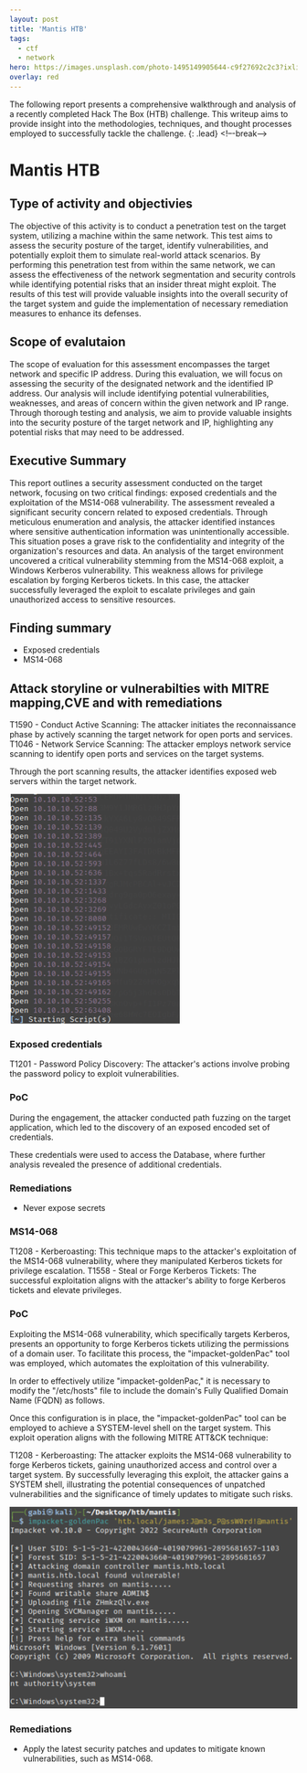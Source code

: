 ```yaml
---
layout: post
title: 'Mantis HTB'
tags:
  - ctf
  - network
hero: https://images.unsplash.com/photo-1495149905644-c9f27692c2c3?ixlib=rb-4.0.3&ixid=M3wxMjA3fDB8MHxwaG90by1wYWdlfHx8fGVufDB8fHx8fA%3D%3D&auto=format&fit=crop&w=1475&q=80
overlay: red
---
```


The following report presents a comprehensive walkthrough and analysis of a recently completed Hack The Box (HTB) challenge. This writeup aims to provide insight into the methodologies, techniques, and thought processes employed to successfully tackle the challenge. {: .lead} <!–-break-–> 

# Mantis HTB

## Type of activity and objectivies
The objective of this activity is to conduct a penetration test on the target system, utilizing a machine within the same network. This test aims to assess the security posture of the target, identify vulnerabilities, and potentially exploit them to simulate real-world attack scenarios. 
By performing this penetration test from within the same network, we can assess the effectiveness of the network segmentation and security controls while identifying potential risks that an insider threat might exploit. 
The results of this test will provide valuable insights into the overall security of the target system and guide the implementation of necessary remediation measures to enhance its defenses.
## Scope of evalutaion
The scope of evaluation for this assessment encompasses the target network and specific IP address. During this evaluation, we will focus on assessing the security of the designated network and the identified IP address. Our analysis will include identifying potential vulnerabilities, weaknesses, and areas of concern within the given network and IP range. Through thorough testing and analysis, we aim to provide valuable insights into the security posture of the target network and IP, highlighting any potential risks that may need to be addressed.
## Executive Summary
This report outlines a security assessment conducted on the target network, focusing on two critical findings: exposed credentials and the exploitation of the MS14-068 vulnerability. 
The assessment revealed a significant security concern related to exposed credentials. Through meticulous enumeration and analysis, the attacker identified instances where sensitive authentication information was unintentionally accessible. This situation poses a grave risk to the confidentiality and integrity of the organization's resources and data.
An analysis of the target environment uncovered a critical vulnerability stemming from the MS14-068 exploit, a Windows Kerberos vulnerability. This weakness allows for privilege escalation by forging Kerberos tickets. In this case, the attacker successfully leveraged the exploit to escalate privileges and gain unauthorized access to sensitive resources.
## Finding summary
- Exposed credentials
- MS14-068
## Attack storyline or vulnerabilties with MITRE mapping,CVE and with remediations

T1590 - Conduct Active Scanning: The attacker initiates the reconnaissance phase by actively scanning the target network for open ports and services.
T1046 - Network Service Scanning: The attacker employs network service scanning to identify open ports and services on the target systems.

Through the port scanning results, the attacker identifies exposed web servers within the target network.

![](https://raw.githubusercontent.com/blitz0p3rations/blitz0p3rations.github.io/master/uploads/man1.png)

### Exposed credentials
T1201 - Password Policy Discovery: The attacker's actions involve probing the password policy to exploit vulnerabilities.


### PoC
During the engagement, the attacker conducted path fuzzing on the target application, which led to the discovery of an exposed encoded set of credentials.

These credentials were used to access the Database, where further analysis revealed the presence of additional credentials.

### Remediations
- Never expose secrets
### MS14-068
T1208 - Kerberoasting: This technique maps to the attacker's exploitation of the MS14-068 vulnerability, where they manipulated Kerberos tickets for privilege escalation.
T1558 - Steal or Forge Kerberos Tickets: The successful exploitation aligns with the attacker's ability to forge Kerberos tickets and elevate privileges.


### PoC
Exploiting the MS14-068 vulnerability, which specifically targets Kerberos, presents an opportunity to forge Kerberos tickets utilizing the permissions of a domain user. To facilitate this process, the "impacket-goldenPac" tool was employed, which automates the exploitation of this vulnerability.

In order to effectively utilize "impacket-goldenPac," it is necessary to modify the "/etc/hosts" file to include the domain's Fully Qualified Domain Name (FQDN) as follows.

Once this configuration is in place, the "impacket-goldenPac" tool can be employed to achieve a SYSTEM-level shell on the target system. This exploit operation aligns with the following MITRE ATT&CK technique:

T1208 - Kerberoasting: The attacker exploits the MS14-068 vulnerability to forge Kerberos tickets, gaining unauthorized access and control over a target system.
By successfully leveraging this exploit, the attacker gains a SYSTEM shell, illustrating the potential consequences of unpatched vulnerabilities and the significance of timely updates to mitigate such risks.


![](https://raw.githubusercontent.com/blitz0p3rations/blitz0p3rations.github.io/master/uploads/man2.png)

### Remediations
- Apply the latest security patches and updates to mitigate known vulnerabilities, such as MS14-068.
